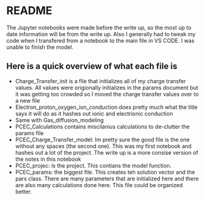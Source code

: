 # README
The Jupyter notebooks were made before the write up, so the most up to date information will be from the write up. Also I generally had to tweak my code when I transfered from a notebook to the main file in VS CODE. I was unable to finish the model.
## Here is a quick overview of what each file is
 - Charge_Transfer_init is a file that initializes all of my charge transfer values. All values were origionally initializes in the params document but it was getting too crowded so I moved the charge transfer values over to a new file
 - Electron_proton_oxygen_ion_conduction does pretty much what the title says it will do as it hashes out ionic and electrionic conduction
 - Same with Gas_diffusion_modeling
 - PCEC_Calculations contains miscilanius calculations to de-clutter the params file
 - PCEC_Charge_Transfer_model: Im pretty sure the good file is the one without any spaces (the second one).  This was my first notebook and hashes out a lot of the project.  The write up is a more consise version of the notes in this notebook
 - PCEC_projec: is the project. This contians the model function.
 - PCEC_params: the biggest file. This creates teh solution vector and the pars class. There are many parameters that are initialized here and there are also many calculations done here. This file could be organized better.
